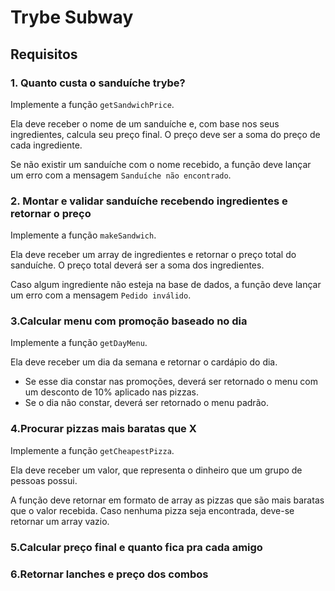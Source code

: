 # Trybe Subway

## Requisitos

### 1. Quanto custa o sanduíche trybe?
Implemente a função `getSandwichPrice`.

Ela deve receber o nome de um sanduíche e, com base nos seus ingredientes, calcula seu preço final. O preço deve ser a soma do preço de cada ingrediente.

Se não existir um sanduíche com o nome recebido, a função deve lançar um erro com a mensagem `Sanduíche não encontrado`.

### 2. Montar e validar sanduíche recebendo ingredientes e retornar o preço 
Implemente a função `makeSandwich`.

Ela deve receber um array de ingredientes e retornar o preço total do sanduíche. O preço total deverá ser a soma dos ingredientes.

Caso algum ingrediente não esteja na base de dados, a função deve lançar um erro com a mensagem `Pedido inválido`.
### 3.Calcular menu com promoção baseado no dia
Implemente a função `getDayMenu`.

Ela deve receber um dia da semana e retornar o cardápio do dia. 

- Se esse dia constar nas promoções, deverá ser retornado o menu com um desconto de 10% aplicado nas pizzas. 
- Se o dia não constar, deverá ser retornado o menu padrão.

### 4.Procurar pizzas mais baratas que X
Implemente a função `getCheapestPizza`.

Ela deve receber um valor, que representa o dinheiro que um grupo de pessoas possui. 

A função deve retornar em formato de array as pizzas que são mais baratas que o valor recebida. Caso nenhuma pizza seja encontrada, deve-se retornar um array vazio.

### 5.Calcular preço final e quanto fica pra cada amigo
### 6.Retornar lanches e preço dos combos